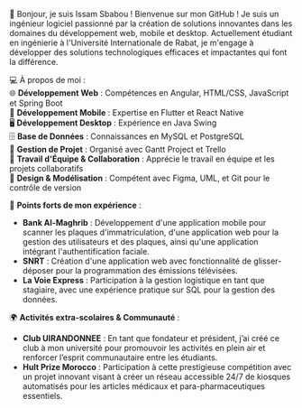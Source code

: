 👋 Bonjour, je suis Issam Sbabou ! Bienvenue sur mon GitHub ! Je suis un ingénieur logiciel passionné par la création de solutions innovantes dans les domaines du développement web, mobile et desktop. Actuellement étudiant en ingénierie à l'Université Internationale de Rabat, je m'engage à développer des solutions technologiques efficaces et impactantes qui font la différence.

💻 À propos de moi :  
🌐 **Développement Web** : Compétences en Angular, HTML/CSS, JavaScript et Spring Boot  
📱 **Développement Mobile** : Expertise en Flutter et React Native  
🖥️ **Développement Desktop** : Expérience en Java Swing  
🗄️ **Base de Données** : Connaissances en MySQL et PostgreSQL  
💼 **Gestion de Projet** : Organisé avec Gantt Project et Trello  
👥 **Travail d'Équipe & Collaboration** : Apprécie le travail en équipe et les projets collaboratifs  
🎨 **Design & Modélisation** : Compétent avec Figma, UML, et Git pour le contrôle de version  

🌟 **Points forts de mon expérience** :  
- **Bank Al-Maghrib** : Développement d'une application mobile pour scanner les plaques d'immatriculation, d'une application web pour la gestion des utilisateurs et des plaques, ainsi qu'une application intégrant l'authentification faciale.  
- **SNRT** : Création d'une application web avec fonctionnalité de glisser-déposer pour la programmation des émissions télévisées.  
- **La Voie Express** : Participation à la gestion logistique en tant que stagiaire, avec une expérience pratique sur SQL pour la gestion des données.

🌍 **Activités extra-scolaires & Communauté** :  
- **Club UIRANDONNEE** : En tant que fondateur et président, j’ai créé ce club à mon université pour promouvoir les activités en plein air et renforcer l’esprit communautaire entre les étudiants.  
- **Hult Prize Morocco** : Participation à cette prestigieuse compétition avec un projet innovant visant à créer un réseau accessible 24/7 de kiosques automatisés pour les articles médicaux et para-pharmaceutiques essentiels.

